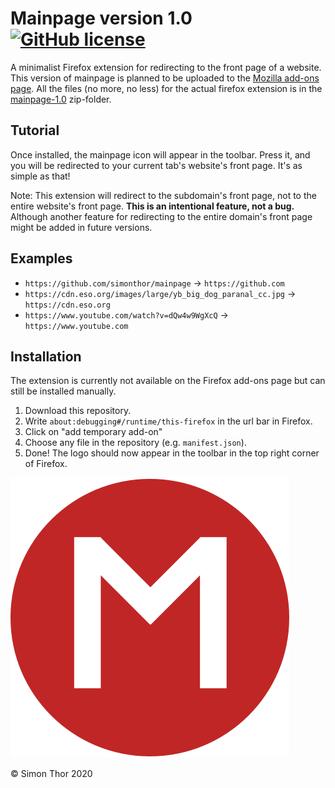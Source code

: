 # Mainpage version 1.0 [![GitHub license](https://img.shields.io/badge/license-GPLv3.0-blue.svg)](https://github.com/simonthor/mainpage/blob/master/LICENSE)
A minimalist Firefox extension for redirecting to the front page of a website. 
This version of mainpage is planned to be uploaded to the [Mozilla add-ons page](https://addons.mozilla.org).
All the files (no more, no less) for the actual firefox extension is in the [mainpage-1.0](/mainpage-1.0.zip) zip-folder.

## Tutorial
Once installed, the mainpage icon will appear in the toolbar. Press it, and you will be redirected to your current tab's website's front page.
It's as simple as that!

Note: This extension will redirect to the subdomain's front page, not to the entire website's front page. 
**This is an intentional feature, not a bug.**
Although another feature for redirecting to the entire domain's front page might be added in future versions.

## Examples
- ```https://github.com/simonthor/mainpage``` &rarr; ```https://github.com```
- ```https://cdn.eso.org/images/large/yb_big_dog_paranal_cc.jpg``` &rarr; ```https://cdn.eso.org```
- ```https://www.youtube.com/watch?v=dQw4w9WgXcQ``` &rarr; ```https://www.youtube.com```

## Installation
The extension is currently not available on the Firefox add-ons page but can still be installed manually.
1. Download this repository.
2. Write ```about:debugging#/runtime/this-firefox``` in the url bar in Firefox.
3. Click on "add temporary add-on"
4. Choose any file in the repository (e.g. ```manifest.json```).
5. Done! The logo should now appear in the toolbar in the top right corner of Firefox.

![mainpage logo](icons/icon.svg)

&copy; Simon Thor 2020
